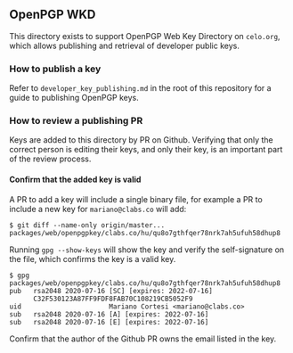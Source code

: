 ## OpenPGP WKD

This directory exists to support OpenPGP Web Key Directory on `celo.org`, which allows publishing and retrieval of developer public keys.

### How to publish a key

Refer to `developer_key_publishing.md` in the root of this repository for a guide to publishing OpenPGP keys.

### How to review a publishing PR

Keys are added to this directory by PR on Github. Verifying that only the correct person is editing their keys, and only their key, is an important part of the review process.

#### Confirm that the added key is valid

A PR to add a key will include a single binary file, for example a PR to include a new key for `mariano@clabs.co` will add:

```
$ git diff --name-only origin/master...
packages/web/openpgpkey/clabs.co/hu/qu8o7gthfqer78nrk7ah5ufuh58dhup8
```

Running `gpg --show-keys` will show the key and verify the self-signature on the file, which confirms the key is a valid key.

```
$ gpg packages/web/openpgpkey/clabs.co/hu/qu8o7gthfqer78nrk7ah5ufuh58dhup8
pub   rsa2048 2020-07-16 [SC] [expires: 2022-07-16]
      C32F530123A87FF9FDF8FAB70C108219CB5052F9
uid                      Mariano Cortesi <mariano@clabs.co>
sub   rsa2048 2020-07-16 [A] [expires: 2022-07-16]
sub   rsa2048 2020-07-16 [E] [expires: 2022-07-16]
```

Confirm that the author of the Github PR owns the email listed in the key.
